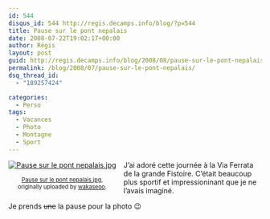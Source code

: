 ```yaml
---
id: 544
disqus_id: 544 http://regis.decamps.info/blog/?p=544
title: Pause sur le pont nepalais
date: 2008-07-22T19:02:17+00:00
author: Régis
layout: post
guid: http://regis.decamps.info/blog/2008/08/pause-sur-le-pont-nepalais/
permalink: /blog/2008/07/pause-sur-le-pont-nepalais/
dsq_thread_id:
  - "189257424"

categories:
  - Perso
tags:
  - Vacances
  - Photo
  - Montagne
  - Sport
---
```

<div style="float: left; text-align: center; margin-right: 15px; margin-bottom: 15px;">
  <a href="http://www.flickr.com/photos/wakaseoo/2730066880/" title="photo sharing"><img src="http://farm4.static.flickr.com/3019/2730066880_9583c2efbb_t.jpg" alt="Pause sur le pont nepalais.jpg" /></a><br /> <span style="font-size: 0.8em; margin-top: 0px;"><br /> <a href="http://www.flickr.com/photos/wakaseoo/2730066880/">Pause sur le pont nepalais.jpg</a>,<br /> originally uploaded by <a href="http://www.flickr.com/people/wakaseoo/">wakaseoo</a>.<br /> </span>
</div>

J’ai adoré cette journée à la Via Ferrata de la grande Fistoire. C’était beaucoup plus sportif et impressioninant que je ne l’avais imaginé.

Je prends <strike>une</strike> la pause pour la photo 😉
  
<br clear="all" />
